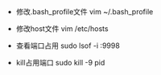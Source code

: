 - 修改.bash_profile文件
    vim ~/.bash_profile

- 修改host文件
    vim /etc/hosts

- 查看端口占用
    sudo lsof -i :9998

- kill占用端口
    sudo kill -9 pid